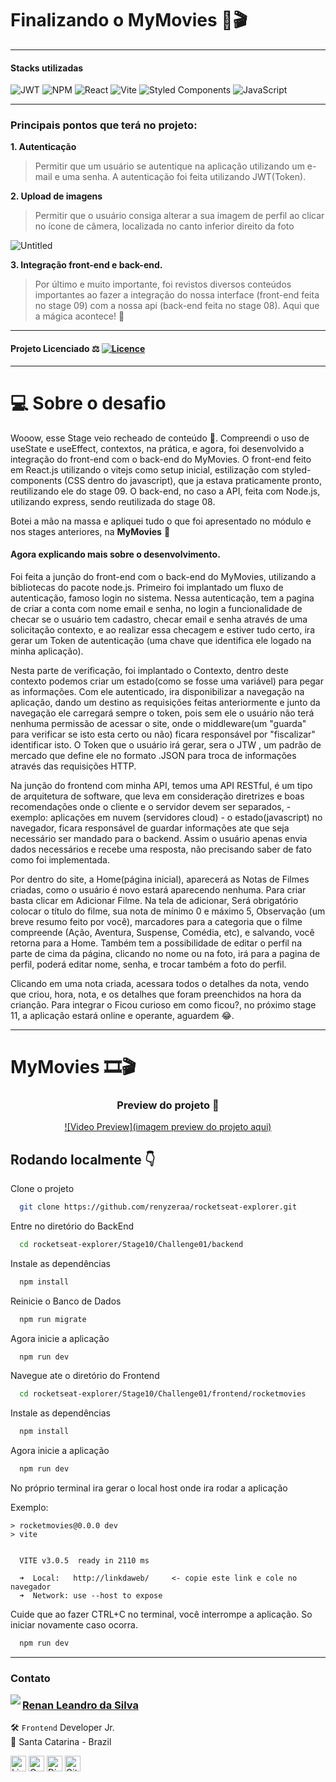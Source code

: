 # Finalizando o MyMovies 🎥🎬

---

#### Stacks utilizadas

![JWT](https://img.shields.io/badge/JWT-black?style=for-the-badge&logo=JSON%20web%20tokens) ![NPM](https://img.shields.io/badge/NPM-%23000000.svg?style=for-the-badge&logo=npm&logoColor=white) ![React](https://img.shields.io/badge/react-%2320232a.svg?style=for-the-badge&logo=react&logoColor=%2361DAFB) ![Vite](https://img.shields.io/badge/vite-%23646CFF.svg?style=for-the-badge&logo=vite&logoColor=white) ![Styled Components](https://img.shields.io/badge/styled--components-DB7093?style=for-the-badge&logo=styled-components&logoColor=white) ![JavaScript](https://img.shields.io/badge/javascript-%23323330.svg?style=for-the-badge&logo=javascript&logoColor=%23F7DF1E)

---

### Principais pontos que terá no projeto:

**1. Autenticação**

> Permitir que um usuário se autentique na aplicação utilizando um e-mail e uma senha. A autenticação foi feita utilizando JWT(Token).

**2. Upload de imagens**

> Permitir que o usuário consiga alterar a sua imagem de perfil ao clicar no ícone de câmera, localizada no canto inferior direito da foto

![Untitled](https://user-images.githubusercontent.com/101990719/185929955-22f52e83-bfbc-49fd-8b06-335fbee60349.png)

**3. Integração front-end e back-end.**

> Por último e muito importante, foi revistos diversos conteúdos importantes ao fazer a integração do nossa interface (front-end feita no stage 09) com a nossa api (back-end feita no stage 08). Aqui que a mágica acontece! 💜

---

#### Projeto Licenciado ⚖ [![Licence](https://img.shields.io/github/license/Ileriayo/markdown-badges?style=for-the-badge)](../../LICENSE)

---

# 💻 Sobre o desafio

Wooow, esse Stage veio recheado de conteúdo 👀. Compreendi o uso de useState e useEffect, contextos, na prática, e agora, foi desenvolvido a integração do front-end com o back-end do MyMovies. O front-end feito em React.js utilizando o vitejs como setup inicial, estilização com styled-components (CSS dentro do javascript), que ja estava praticamente pronto, reutilizando ele do stage 09. O back-end, no caso a API, feita com Node.js, utilizando express, sendo reutilizada do stage 08.

Botei a mão na massa e apliquei tudo o que foi apresentado no módulo e nos stages anteriores, na **MyMovies** 🚀

#### Agora explicando mais sobre o desenvolvimento.

<p> Foi feita a junção do front-end com o back-end do MyMovies, utilizando a bibliotecas do pacote node.js. Primeiro foi implantado um fluxo de autenticação, famoso login no sistema. Nessa autenticação, tem a pagina de criar a conta com nome email e senha, no login a funcionalidade de checar se o usuário tem cadastro, checar email e senha através de uma solicitação contexto, e ao realizar essa checagem e estiver tudo certo, ira gerar um Token de autenticação (uma chave que identifica ele logado na minha aplicação). </p>
<p> Nesta parte de verificação, foi implantado o Contexto, dentro deste contexto podemos criar um estado(como se fosse uma variável) para pegar as informações. Com ele autenticado, ira disponibilizar a navegação na aplicação, dando um destino as requisições feitas anteriormente e junto da navegação ele carregará sempre o token, pois sem ele o usuário não terá nenhuma permissão de acessar o site, onde o middleware(um "guarda" para verificar se isto esta certo ou não) ficara responsável por "fiscalizar" identificar isto.
O Token que o usuário irá gerar, sera o JTW , um padrão de mercado que define ele no formato .JSON para troca de informações através das requisições HTTP. </p>
<p> Na junção do frontend com minha API, temos uma API RESTful, é um tipo de arquitetura de software, que leva em consideração diretrizes e boas recomendações onde o cliente e o servidor devem ser separados, - exemplo: aplicações em nuvem (servidores cloud) - o estado(javascript) no navegador, ficara responsável de guardar informações ate que seja necessário ser mandado para o backend. Assim o usuário apenas envia dados necessários e recebe uma resposta, não precisando saber de fato como foi implementada. </p>
<p> Por dentro do site, a Home(página inicial), aparecerá as Notas de Filmes criadas, como o usuário é novo estará aparecendo nenhuma. Para criar basta clicar em Adicionar Filme. Na tela de adicionar, Será obrigatório colocar o título do filme, sua nota de mínimo 0 e máximo 5, Observação (um breve resumo feito por você), marcadores para a categoria que o filme compreende (Ação, Aventura, Suspense, Comédia, etc), e salvando, você retorna para a Home. Também tem a possibilidade de editar o perfil na parte de cima da página, clicando no nome ou na foto, irá para a pagina de perfil, poderá editar nome, senha, e trocar também a foto do perfil. </p>
Clicando em uma nota criada, acessara todos o detalhes da nota, vendo que criou, hora, nota, e os detalhes que foram preenchidos na hora da crianção.
Para integrar o
Ficou curioso em como ficou?, no próximo stage 11, a aplicação estará online e operante, aguardem 😂.

---

# MyMovies 🎞🎬

<div align="center">

### Preview do projeto 🤩

[![Video Preview](imagem preview do projeto aqui)](link.aqui)

</div>

## Rodando localmente 👇

Clone o projeto

```bash
  git clone https://github.com/renyzeraa/rocketseat-explorer.git
```

Entre no diretório do BackEnd

```bash
  cd rocketseat-explorer/Stage10/Challenge01/backend
```

Instale as dependências

```bash
  npm install
```

Reinicie o Banco de Dados

```bash
  npm run migrate
```

Agora inicie a aplicação

```bash
  npm run dev
```

Navegue ate o diretório do Frontend

```bash
  cd rocketseat-explorer/Stage10/Challenge01/frontend/rocketmovies
```

Instale as dependências

```bash
  npm install
```

Agora inicie a aplicação

```bash
  npm run dev
```

No próprio terminal ira gerar o local host onde ira rodar a aplicação

Exemplo:

```
> rocketmovies@0.0.0 dev
> vite


  VITE v3.0.5  ready in 2110 ms

  ➜  Local:   http://linkdaweb/     <- copie este link e cole no navegador
  ➜  Network: use --host to expose

```

Cuide que ao fazer CTRL+C no terminal, você interrompe a aplicação. So iniciar novamente caso ocorra.

```bash
  npm run dev
```

---

### Contato

<img align="left" src="https://www.github.com/renyzeraa.png?size=150">

### [**Renan Leandro da Silva**](https://github.com/renyzeraa)

🛠 `Frontend` Developer Jr. <br>
📍 Santa Catarina - Brazil

<a href="https://www.linkedin.com/in/renyzeraa" target="_blank"><img src="https://img.shields.io/badge/LinkedIn-0077B5?style=flat&logo=linkedin&logoColor=white" alt="LinkedIn Badge" height="25"></a>&nbsp;<a href="mailto:renansilvaytb@gmail.com" target="_blank"><img src="https://img.shields.io/badge/Gmail-D14836?style=flat&logo=gmail&logoColor=white" alt="Gmail Badge" height="25"></a>&nbsp;<a href="#"><img src="https://img.shields.io/badge/Discord-%237289DA.svg?logo=discord&logoColor=white" title="renan_s#7826" alt="Discord Badge" height="25"></a>&nbsp;<a href="https://www.github.com/renyzeraa" target="_blank"><img src="https://img.shields.io/badge/GitHub-100000?style=flat&logo=github&logoColor=white" alt="GitHub Badge" height="25"></a>&nbsp;

<br clear="left"/>
